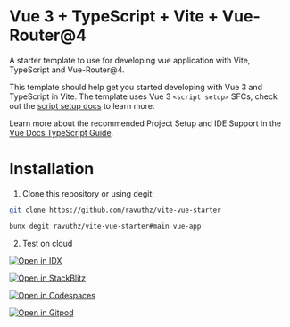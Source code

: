 # Vue 3 + TypeScript + Vite + Vue-Router@4

A starter template to use for developing vue application with Vite, TypeScript and Vue-Router@4.

This template should help get you started developing with Vue 3 and TypeScript in Vite. The template uses Vue 3 `<script setup>` SFCs, check out the [script setup docs](https://v3.vuejs.org/api/sfc-script-setup.html#sfc-script-setup) to learn more.

Learn more about the recommended Project Setup and IDE Support in the [Vue Docs TypeScript Guide](https://vuejs.org/guide/typescript/overview.html#project-setup).

# Installation

1. Clone this repository or using degit:

```bash
git clone https://github.com/ravuthz/vite-vue-starter
```

```bash
bunx degit ravuthz/vite-vue-starter#main vue-app
```

2. Test on cloud

<!-- <a href="https://idx.google.com/import?url=https://github.com/ravuthz/vite-vue-starter">
  <picture>
    <source
      media="(prefers-color-scheme: dark)"
      srcset="https://cdn.idx.dev/btn/open_dark_32.svg">
    <source
      media="(prefers-color-scheme: light)"
      srcset="https://cdn.idx.dev/btn/open_light_32.svg">
    <img
      height="32"
      alt="Open in IDX"
      src="https://cdn.idx.dev/btn/open_purple_32.svg">
  </picture>
</a> -->

[![Open in IDX](https://cdn.idx.dev/btn/open_dark_32.svg)](https://idx.google.com/import?url=https://github.com/ravuthz/vite-vue-starter)

[![Open in StackBlitz](https://developer.stackblitz.com/img/open_in_stackblitz.svg)](https://github.com/ravuthz/vite-vue-starter)

[![Open in Codespaces](https://github.com/codespaces/badge.svg)](https://codespaces.new/ravuthz/vite-vue-starter)

[![Open in Gitpod](https://gitpod.io/button/open-in-gitpod.svg)](https://gitpod.io/#https://github.com/ravuthz/vite-vue-starter)



